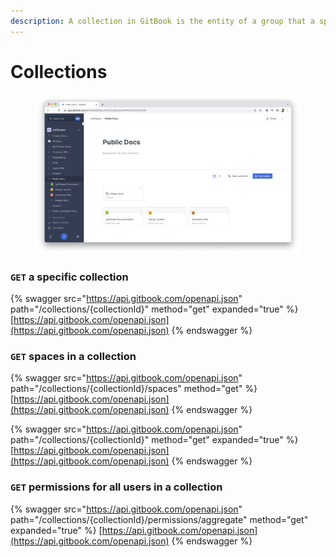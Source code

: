```yaml
---
description: A collection in GitBook is the entity of a group that a space can belong to.
---
```


# Collections

<figure><img src="../../.gitbook/assets/Collection.png" alt=""><figcaption></figcaption></figure>

### `GET` a specific collection

{% swagger src="https://api.gitbook.com/openapi.json" path="/collections/{collectionId}" method="get" expanded="true" %}
[https://api.gitbook.com/openapi.json](https://api.gitbook.com/openapi.json)
{% endswagger %}

### `GET` spaces in a collection

{% swagger src="https://api.gitbook.com/openapi.json" path="/collections/{collectionId}/spaces" method="get" %}
[https://api.gitbook.com/openapi.json](https://api.gitbook.com/openapi.json)
{% endswagger %}

{% swagger src="https://api.gitbook.com/openapi.json" path="/collections/{collectionId}" method="get" expanded="true" %}
[https://api.gitbook.com/openapi.json](https://api.gitbook.com/openapi.json)
{% endswagger %}

### `GET` permissions for all users in a collection

{% swagger src="https://api.gitbook.com/openapi.json" path="/collections/{collectionId}/permissions/aggregate" method="get" expanded="true" %}
[https://api.gitbook.com/openapi.json](https://api.gitbook.com/openapi.json)
{% endswagger %}

